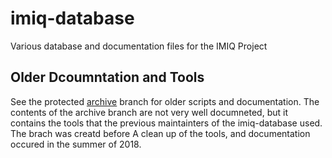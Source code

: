 imiq-database
=============

Various database and documentation files for the IMIQ Project

Older Dcoumntation and Tools
----------------------------
See the protected 
[archive](https://github.com/gina-alaska/imiq-database/tree/archive) 
branch for older scripts and documentation. The 
contents of the archive branch are not very well documneted, but it contains 
the tools that the previous maintainters of the imiq-database used. The brach 
was creatd before A clean up of the tools, and documentation occured 
in the summer of 2018. 

